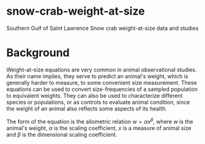 # snow-crab-weight-at-size

Southern Gulf of Saint Lawrence Snow crab weight-at-size data and studies

# Background

Weight-at-size equations are very common in animal observational studies. As their name implies, they serve to predict an animal's weight, which is generally harder to measure, to some convenient size measurement. These equations can be used to convert size-frequencies of a sampled population to equivalent weights. They can also be used to characterize different species or populations, or as controls to evaluate animal condition, since the weight of an animal also reflects some aspects of its health.

The form of the equation is the allometric relation $w = \alpha x^\beta$, where $w$ is the animal's weight, $\alpha$ is the scaling coefficient, $x$ is a measure of animal size and $\beta$ is the dimensional scaling coefficient.
